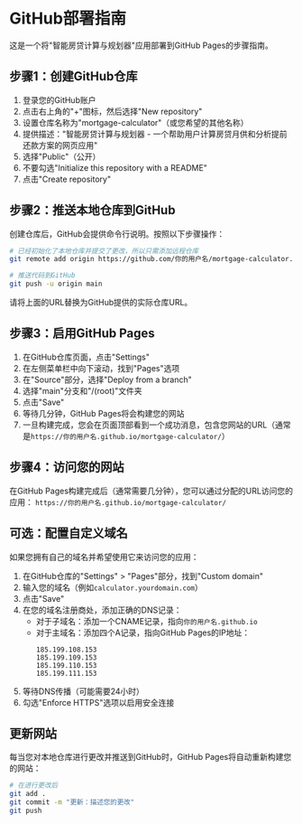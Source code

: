 # GitHub部署指南

这是一个将"智能房贷计算与规划器"应用部署到GitHub Pages的步骤指南。

## 步骤1：创建GitHub仓库

1. 登录您的GitHub账户
2. 点击右上角的"+"图标，然后选择"New repository"
3. 设置仓库名称为"mortgage-calculator"（或您希望的其他名称）
4. 提供描述："智能房贷计算与规划器 - 一个帮助用户计算房贷月供和分析提前还款方案的网页应用"
5. 选择"Public"（公开）
6. 不要勾选"Initialize this repository with a README"
7. 点击"Create repository"

## 步骤2：推送本地仓库到GitHub

创建仓库后，GitHub会提供命令行说明。按照以下步骤操作：

```bash
# 已经初始化了本地仓库并提交了更改，所以只需添加远程仓库
git remote add origin https://github.com/你的用户名/mortgage-calculator.git

# 推送代码到GitHub
git push -u origin main
```

请将上面的URL替换为GitHub提供的实际仓库URL。

## 步骤3：启用GitHub Pages

1. 在GitHub仓库页面，点击"Settings"
2. 在左侧菜单栏中向下滚动，找到"Pages"选项
3. 在"Source"部分，选择"Deploy from a branch"
4. 选择"main"分支和"/(root)"文件夹
5. 点击"Save"
6. 等待几分钟，GitHub Pages将会构建您的网站
7. 一旦构建完成，您会在页面顶部看到一个成功消息，包含您网站的URL（通常是`https://你的用户名.github.io/mortgage-calculator/`）

## 步骤4：访问您的网站

在GitHub Pages构建完成后（通常需要几分钟），您可以通过分配的URL访问您的应用：
`https://你的用户名.github.io/mortgage-calculator/`

## 可选：配置自定义域名

如果您拥有自己的域名并希望使用它来访问您的应用：

1. 在GitHub仓库的"Settings" > "Pages"部分，找到"Custom domain"
2. 输入您的域名（例如`calculator.yourdomain.com`）
3. 点击"Save"
4. 在您的域名注册商处，添加正确的DNS记录：
   - 对于子域名：添加一个CNAME记录，指向`你的用户名.github.io`
   - 对于主域名：添加四个A记录，指向GitHub Pages的IP地址：
     ```
     185.199.108.153
     185.199.109.153
     185.199.110.153
     185.199.111.153
     ```
5. 等待DNS传播（可能需要24小时）
6. 勾选"Enforce HTTPS"选项以启用安全连接

## 更新网站

每当您对本地仓库进行更改并推送到GitHub时，GitHub Pages将自动重新构建您的网站：

```bash
# 在进行更改后
git add .
git commit -m "更新：描述您的更改"
git push
``` 